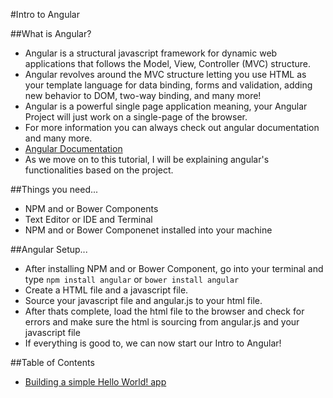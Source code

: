 #Intro to Angular

##What is Angular?
  - Angular is a structural javascript framework for dynamic web applications that follows the Model, View, Controller (MVC) structure.
  - Angular revolves around the MVC structure letting you use HTML as your template language for data binding, forms and validation, adding new behavior to DOM, two-way binding, and many more!
  - Angular is a powerful single page application meaning, your Angular Project will just work on a single-page of the browser.
  - For more information you can always check out angular documentation and many more.
  - [Angular Documentation](https://docs.angularjs.org/guide/introduction)
  - As we move on to this tutorial, I will be explaining angular's functionalities based on the project. 

##Things you need...
  - NPM and or Bower Components
  - Text Editor or IDE and Terminal
  - NPM and or Bower Componenet installed into your machine
  
##Angular Setup...
  - After installing NPM and or Bower Component, go into your terminal and type ```npm install angular``` or ```bower install angular```
  - Create a HTML file and a javascript file.
  - Source your javascript file and angular.js to your html file.
  - After thats complete, load the html file to the browser and check for errors and make sure the html is sourcing from angular.js and your javascript file
  - If everything is good to, we can now start our Intro to Angular!

##Table of Contents
  - [Building a simple Hello World! app](https://github.com/jamesjkim88/IntroToAngular/tree/master/HelloWorld)